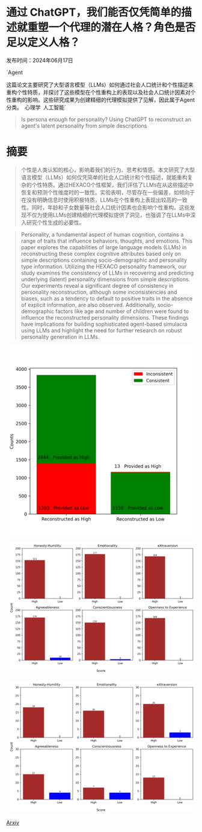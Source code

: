 # 通过 ChatGPT，我们能否仅凭简单的描述就重塑一个代理的潜在人格？角色是否足以定义人格？

发布时间：2024年06月17日

`Agent

这篇论文主要研究了大型语言模型（LLMs）如何通过社会人口统计和个性描述来重构个性特质，并探讨了这些模型在个性重构上的表现以及社会人口统计因素对个性重构的影响。这些研究成果为创建精细的代理模拟提供了见解，因此属于Agent分类。` `心理学` `人工智能`

> Is persona enough for personality? Using ChatGPT to reconstruct an agent's latent personality from simple descriptions

# 摘要

> 个性是人类认知的核心，影响着我们的行为、思考和情感。本文研究了大型语言模型（LLMs）如何仅凭简单的社会人口统计和个性描述，就能重构复杂的个性特质。通过HEXACO个性框架，我们评估了LLMs在从这些描述中恢复和预测个性维度时的一致性。实验表明，尽管存在一些偏差，如倾向于在没有明确信息时使用积极特质，LLMs在个性重构上表现出较高的一致性。同时，年龄和子女数量等社会人口统计因素也会影响个性重构。这些发现不仅为使用LLMs创建精细的代理模拟提供了洞见，也强调了在LLMs中深入研究个性生成的必要性。

> Personality, a fundamental aspect of human cognition, contains a range of traits that influence behaviors, thoughts, and emotions. This paper explores the capabilities of large language models (LLMs) in reconstructing these complex cognitive attributes based only on simple descriptions containing socio-demographic and personality type information. Utilizing the HEXACO personality framework, our study examines the consistency of LLMs in recovering and predicting underlying (latent) personality dimensions from simple descriptions. Our experiments reveal a significant degree of consistency in personality reconstruction, although some inconsistencies and biases, such as a tendency to default to positive traits in the absence of explicit information, are also observed. Additionally, socio-demographic factors like age and number of children were found to influence the reconstructed personality dimensions. These findings have implications for building sophisticated agent-based simulacra using LLMs and highlight the need for further research on robust personality generation in LLMs.

![通过 ChatGPT，我们能否仅凭简单的描述就重塑一个代理的潜在人格？角色是否足以定义人格？](../../../paper_images/2406.12216/persona_overall.png)

![通过 ChatGPT，我们能否仅凭简单的描述就重塑一个代理的潜在人格？角色是否足以定义人格？](../../../paper_images/2406.12216/persona_omit.png)

![通过 ChatGPT，我们能否仅凭简单的描述就重塑一个代理的潜在人格？角色是否足以定义人格？](../../../paper_images/2406.12216/persona_omit_gpt4.png)

[Arxiv](https://arxiv.org/abs/2406.12216)
